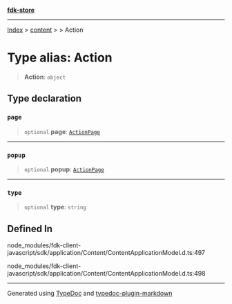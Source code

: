 [**fdk-store**](../../../README.md)
***

[Index](../../../API.md) > [content](../../README.md) > [<internal>](../README.md) > Action

# Type alias: Action

> **Action**: `object`

## Type declaration

### `page`

> `optional` **page**: [`ActionPage`](type-alias.ActionPage.md)

***

### `popup`

> `optional` **popup**: [`ActionPage`](type-alias.ActionPage.md)

***

### `type`

> `optional` **type**: `string`

## Defined In

node\_modules/fdk-client-javascript/sdk/application/Content/ContentApplicationModel.d.ts:497

node\_modules/fdk-client-javascript/sdk/application/Content/ContentApplicationModel.d.ts:498

***
Generated using [TypeDoc](https://typedoc.org/) and [typedoc-plugin-markdown](https://www.npmjs.com/package/typedoc-plugin-markdown)
